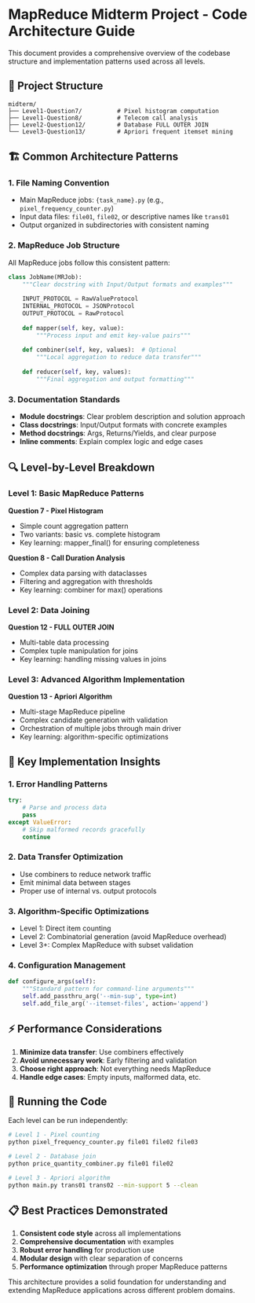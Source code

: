# MapReduce Midterm Project - Code Architecture Guide

This document provides a comprehensive overview of the codebase structure and implementation patterns used across all levels.

## 📁 Project Structure

```
midterm/
├── Level1-Question7/          # Pixel histogram computation
├── Level1-Question8/          # Telecom call analysis  
├── Level2-Question12/         # Database FULL OUTER JOIN
└── Level3-Question13/         # Apriori frequent itemset mining
```

## 🏗️ Common Architecture Patterns

### 1. **File Naming Convention**
- Main MapReduce jobs: `{task_name}.py` (e.g., `pixel_frequency_counter.py`)
- Input data files: `file01`, `file02`, or descriptive names like `trans01`
- Output organized in subdirectories with consistent naming

### 2. **MapReduce Job Structure**
All MapReduce jobs follow this consistent pattern:

```python
class JobName(MRJob):
    """Clear docstring with Input/Output formats and examples"""
    
    INPUT_PROTOCOL = RawValueProtocol
    INTERNAL_PROTOCOL = JSONProtocol  
    OUTPUT_PROTOCOL = RawProtocol
    
    def mapper(self, key, value):
        """Process input and emit key-value pairs"""
        
    def combiner(self, key, values):  # Optional
        """Local aggregation to reduce data transfer"""
        
    def reducer(self, key, values):
        """Final aggregation and output formatting"""
```

### 3. **Documentation Standards**
- **Module docstrings**: Clear problem description and solution approach
- **Class docstrings**: Input/Output formats with concrete examples
- **Method docstrings**: Args, Returns/Yields, and clear purpose
- **Inline comments**: Explain complex logic and edge cases

## 🔍 Level-by-Level Breakdown

### Level 1: Basic MapReduce Patterns

**Question 7 - Pixel Histogram**
- Simple count aggregation pattern
- Two variants: basic vs. complete histogram
- Key learning: mapper_final() for ensuring completeness

**Question 8 - Call Duration Analysis** 
- Complex data parsing with dataclasses
- Filtering and aggregation with thresholds
- Key learning: combiner for max() operations

### Level 2: Data Joining

**Question 12 - FULL OUTER JOIN**
- Multi-table data processing
- Complex tuple manipulation for joins
- Key learning: handling missing values in joins

### Level 3: Advanced Algorithm Implementation

**Question 13 - Apriori Algorithm**
- Multi-stage MapReduce pipeline
- Complex candidate generation with validation
- Orchestration of multiple jobs through main driver
- Key learning: algorithm-specific optimizations

## 🎯 Key Implementation Insights

### 1. **Error Handling Patterns**
```python
try:
    # Parse and process data
    pass
except ValueError:
    # Skip malformed records gracefully
    continue
```

### 2. **Data Transfer Optimization**
- Use combiners to reduce network traffic
- Emit minimal data between stages
- Proper use of internal vs. output protocols

### 3. **Algorithm-Specific Optimizations**
- Level 1: Direct item counting
- Level 2: Combinatorial generation (avoid MapReduce overhead)
- Level 3+: Complex MapReduce with subset validation

### 4. **Configuration Management**
```python
def configure_args(self):
    """Standard pattern for command-line arguments"""
    self.add_passthru_arg('--min-sup', type=int)
    self.add_file_arg('--itemset-files', action='append')
```

## ⚡ Performance Considerations

1. **Minimize data transfer**: Use combiners effectively
2. **Avoid unnecessary work**: Early filtering and validation
3. **Choose right approach**: Not everything needs MapReduce
4. **Handle edge cases**: Empty inputs, malformed data, etc.

## 🚀 Running the Code

Each level can be run independently:

```bash
# Level 1 - Pixel counting
python pixel_frequency_counter.py file01 file02 file03

# Level 2 - Database join  
python price_quantity_combiner.py file01 file02

# Level 3 - Apriori algorithm
python main.py trans01 trans02 --min-support 5 --clean
```

## 📋 Best Practices Demonstrated

1. **Consistent code style** across all implementations
2. **Comprehensive documentation** with examples
3. **Robust error handling** for production use
4. **Modular design** with clear separation of concerns
5. **Performance optimization** through proper MapReduce patterns

This architecture provides a solid foundation for understanding and extending MapReduce applications across different problem domains.
